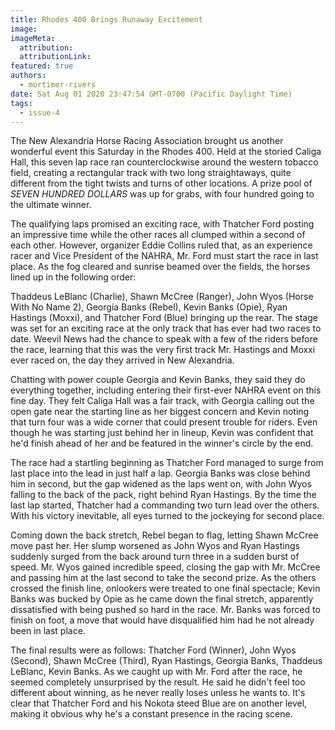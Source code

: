 ```yaml
---
title: Rhodes 400 Brings Runaway Excitement
image:
imageMeta:
  attribution:
  attributionLink:
featured: true
authors: 
  - mortimer-rivers
date: Sat Aug 01 2020 23:47:54 GMT-0700 (Pacific Daylight Time)
tags:
  - issue-4
---
```


The New Alexandria Horse Racing Association brought us another wonderful event this Saturday in the 
Rhodes 400. Held at the storied Caliga Hall, this seven lap race ran counterclockwise around the western 
tobacco field, creating a rectangular track with two long straightaways, quite different from the tight 
twists and turns of other locations. A prize pool of *SEVEN HUNDRED DOLLARS* was up for grabs, with four 
hundred going to the ultimate winner.

The qualifying laps promised an exciting race, with Thatcher Ford posting an impressive time while the 
other races all clumped within a second of each other. However, organizer Eddie Collins ruled that, 
as an experience racer and Vice President of the NAHRA, Mr. Ford must start the race in last place. 
As the fog cleared and sunrise beamed over the fields, the horses lined up in the following order: 

Thaddeus LeBlanc (Charlie), Shawn McCree (Ranger), John Wyos (Horse With No Name 2), Georgia Banks 
(Rebel), Kevin Banks (Opie), Ryan Hastings (Moxxi), and Thatcher Ford (Blue) bringing up the rear. 
The stage was set for an exciting race at the only track that has ever had two races to date.
Weevil News had the chance to speak with a few of the riders before the race, learning that this was 
the very first track Mr. Hastings and Moxxi ever raced on, the day they arrived in New Alexandria. 

Chatting with power couple Georgia and Kevin Banks, they said they do everything together, including 
entering their first-ever NAHRA event on this fine day. They felt Caliga Hall was a fair track, with 
Georgia calling out the open gate near the starting line as her biggest concern and Kevin noting 
that turn four was a wide corner that could present trouble for riders. Even though he was starting 
just behind her in lineup, Kevin was confident that he'd finish ahead of her and be featured in the 
winner's circle by the end.

The race had a startling beginning as Thatcher Ford managed to surge from last place into the lead 
in just half a lap. Georgia Banks was close behind him in second, but the gap widened as the laps 
went on, with John Wyos falling to the back of the pack, right behind Ryan Hastings. By the time 
the last lap started, Thatcher had a commanding two turn lead over the others. With his victory 
inevitable, all eyes turned to the jockeying for second place.

Coming down the back stretch, Rebel began to flag, letting Shawn McCree move past her. Her slump 
worsened as John Wyos and Ryan Hastings suddenly surged from the back around turn three in a 
sudden burst of speed. Mr. Wyos gained incredible speed, closing the gap with Mr. McCree and passing 
him at the last second to take the second prize. As the others crossed the finish line, onlookers 
were treated to one final spectacle; Kevin Banks was bucked by Opie as he came down the final stretch, 
apparently dissatisfied with being pushed so hard in the race. Mr. Banks was forced to finish on foot, 
a move that would have disqualified him had he not already been in last place.

The final results were as follows: Thatcher Ford (Winner), John Wyos (Second), Shawn McCree (Third), 
Ryan Hastings, Georgia Banks, Thaddeus LeBlanc, Kevin Banks. As we caught up with Mr. Ford after the 
race, he seemed completely unsurprised by the result. He said he didn't feel too different about 
winning, as he never really loses unless he wants to. It's clear that Thatcher Ford and his Nokota 
steed Blue are on another level, making it obvious why he's a constant presence in the racing scene.

